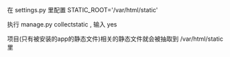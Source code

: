 在 settings.py 里配置 STATIC_ROOT='/var/html/static'

执行 manage.py collectstatic , 输入 yes

项目(只有被安装的app的静态文件)相关的静态文件就会被抽取到 /var/html/static 里

